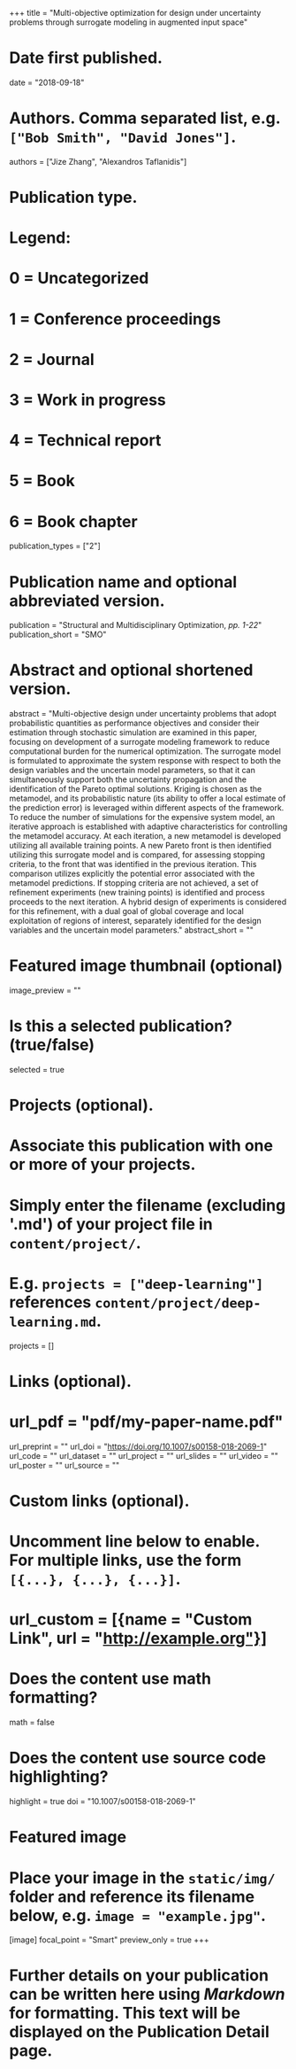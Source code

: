 +++
title = "Multi-objective optimization for design under uncertainty problems through surrogate modeling in augmented input space"

# Date first published.
date = "2018-09-18"

# Authors. Comma separated list, e.g. `["Bob Smith", "David Jones"]`.
authors = ["Jize Zhang", "Alexandros Taflanidis"]

# Publication type.
# Legend:
# 0 = Uncategorized
# 1 = Conference proceedings
# 2 = Journal
# 3 = Work in progress
# 4 = Technical report
# 5 = Book
# 6 = Book chapter
publication_types = ["2"]

# Publication name and optional abbreviated version.
publication = "Structural and Multidisciplinary Optimization, _pp. 1-22_"
publication_short = "SMO"

# Abstract and optional shortened version.
abstract = "Multi-objective design under uncertainty problems that adopt probabilistic quantities as performance objectives and consider their estimation through stochastic simulation are examined in this paper, focusing on development of a surrogate modeling framework to reduce computational burden for the numerical optimization. The surrogate model is formulated to approximate the system response with respect to both the design variables and the uncertain model parameters, so that it can simultaneously support both the uncertainty propagation and the identification of the Pareto optimal solutions. Kriging is chosen as the metamodel, and its probabilistic nature (its ability to offer a local estimate of the prediction error) is leveraged within different aspects of the framework. To reduce the number of simulations for the expensive system model, an iterative approach is established with adaptive characteristics for controlling the metamodel accuracy. At each iteration, a new metamodel is developed utilizing all available training points. A new Pareto front is then identified utilizing this surrogate model and is compared, for assessing stopping criteria, to the front that was identified in the previous iteration. This comparison utilizes explicitly the potential error associated with the metamodel predictions. If stopping criteria are not achieved, a set of refinement experiments (new training points) is identified and process proceeds to the next iteration. A hybrid design of experiments is considered for this refinement, with a dual goal of global coverage and local exploitation of regions of interest, separately identified for the design variables and the uncertain model parameters."
abstract_short = ""

# Featured image thumbnail (optional)
image_preview = ""

# Is this a selected publication? (true/false)
selected = true

# Projects (optional).
#   Associate this publication with one or more of your projects.
#   Simply enter the filename (excluding '.md') of your project file in `content/project/`.
#   E.g. `projects = ["deep-learning"]` references `content/project/deep-learning.md`.
projects = []

# Links (optional).
# url_pdf = "pdf/my-paper-name.pdf"
url_preprint = ""
url_doi = "https://doi.org/10.1007/s00158-018-2069-1"
url_code = ""
url_dataset = ""
url_project = ""
url_slides = ""
url_video = ""
url_poster = ""
url_source = ""

# Custom links (optional).
#   Uncomment line below to enable. For multiple links, use the form `[{...}, {...}, {...}]`.
# url_custom = [{name = "Custom Link", url = "http://example.org"}]

# Does the content use math formatting?
math = false

# Does the content use source code highlighting?
highlight = true
doi = "10.1007/s00158-018-2069-1"
# Featured image
# Place your image in the `static/img/` folder and reference its filename below, e.g. `image = "example.jpg"`.
[image]
focal_point = "Smart"
preview_only = true
+++

# Further details on your publication can be written here using *Markdown* for formatting. This text will be displayed on the Publication Detail page.
